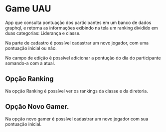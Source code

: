 # Game UAU

App que consulta pontuação dos participantes em um banco de dados graphql, e retorna as informações exibindo na tela um ranking dividido em duas categorias: Liderança e classe.

Na parte de cadastro é possível cadastrar um novo jogador, com uma pontuação inicial ou não.

No campo de edição é possível adicionar a pontução do dia do participante somando-a com a atual.

## Opção Ranking

Na opção Ranking é possível ver os rankings da classe e da diretoria.

## Opção Novo Gamer.

Na opção novo gamer é possível cadastrar um novo jogador com sua pontuação inicial.
